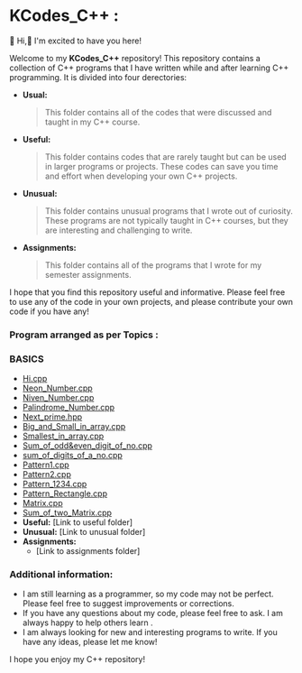 # KCodes_C++ :
 👋 Hi,🎉 I'm excited to have you here!
  
Welcome to my **KCodes_C++** repository! This repository contains a collection of C++ programs that I have written while and after learning C++ programming. It is divided into four derectories:

* **Usual:**
  > This folder contains all of the codes that were discussed and taught in my C++ course.
* **Useful:**
  > This folder contains codes that are rarely taught but can be used in larger programs or projects. These codes can save you time and effort when developing your own C++ projects.
* **Unusual:**
  > This folder contains unusual programs that I wrote out of curiosity. These programs are not typically taught in C++ courses, but they are interesting and challenging to write.
* **Assignments:**
   > This folder contains all of the programs that I wrote for my semester assignments.




I hope that you find this repository useful and informative. Please feel free to use any of the code in your own projects, and please contribute your own code if you have any!

### Program arranged as per Topics :

### BASICS
 * [Hi.cpp](Usual/hi.cpp)
 * [Neon_Number.cpp](Usual/Neon.cpp)
 * [Niven_Number.cpp](Usual/Niven.cpp)
 * [Palindrome_Number.cpp](Usual/Palindromeno.cpp)
 * [Next_prime.hpp](Usual/next_prime.hpp)
 * [Big_and_Small_in_array.cpp](Usual/big&small_in_array.cpp)
 * [Smallest_in_array.cpp](Usual/smallestinarray.cpp)
 * [Sum_of_odd&even_digit_of_no.cpp](Usual/sum_of_odd&even_digit_of_no.cpp)
 * [sum_of_digits_of_a_no.cpp](Usual/sum_of_digits_of_a_no.cpp)
 * [Pattern1.cpp](Usual/_pattern1.cpp)
 * [Pattern2.cpp](Usual/_pattern2.cpp)
 * [Pattern_1234.cpp](Usual/pattern_1234.cpp)
 * [Pattern_Rectangle.cpp](Usual/Singlerectangle.cpp)
 * [Matrix.cpp](Usual/Mat.cpp)
 * [Sum_of_two_Matrix.cpp](Usual/Sum_2Mat.cpp)
* **Useful:**
    [Link to useful folder]
* **Unusual:**
     [Link to unusual folder]
* **Assignments:**
   -  [Link to assignments folder]



### Additional information:

* I am still learning as a programmer, so my code may not be perfect. Please feel free to suggest improvements or corrections.
* If you have any questions about my code, please feel free to ask. I am always happy to help others learn .
* I am always looking for new and interesting programs to write. If you have any ideas, please let me know!

I hope you enjoy my C++ repository!
